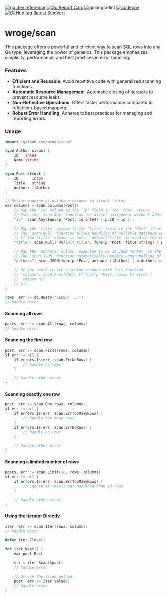[![go.dev reference](https://img.shields.io/badge/go.dev-reference-007d9c?logo=go&logoColor=white)](https://pkg.go.dev/github.com/wroge/scan)
[![Go Report Card](https://goreportcard.com/badge/github.com/wroge/scan)](https://goreportcard.com/report/github.com/wroge/scan)
![golangci-lint](https://github.com/wroge/scan/workflows/golangci-lint/badge.svg)
[![codecov](https://codecov.io/gh/wroge/scan/branch/main/graph/badge.svg?token=SBSedMOGHR)](https://codecov.io/gh/wroge/scan)
[![GitHub tag (latest SemVer)](https://img.shields.io/github/tag/wroge/scan.svg?style=social)](https://github.com/wroge/scan/tags)

# wroge/scan

This package offers a powerful and efficient way to scan SQL rows into any Go type, leveraging the power of generics. This package emphasizes simplicity, performance, and best practices in error handling.

### Features

- **Efficient and Reusable**: Avoid repetitive code with generalized scanning functions.
- **Automatic Resource Management**: Automatic closing of iterators to prevent resource leaks.
- **Non-Reflective Operations**: Offers faster performance compared to reflection-based mappers.
- **Robust Error Handling**: Adheres to best practices for managing and reporting errors.

### Usage

```go
import "github.com/wroge/scan"

type Author struct {
	ID   int64
	Name string
}

type Post struct {
	ID      int64
	Title   string
	Authors []Author
}

// Define mapping of database columns to struct fields.
var columns = scan.Columns[Post]{
	// Map the 'id' column to the 'ID' field in the 'Post' struct.
	// Uses the 'scan.Any' function for direct assignment without additional processing.
	"id": scan.Any(func(p *Post, id int64) { p.ID = id }),

	// Map the 'title' column to the 'Title' field in the 'Post' struct.
	// The 'scan.Null' function allows handling of nullable database columns.
	// If the 'title' column is null, 'default title' is used as the value.
	"title": scan.Null("default title", func(p *Post, title string) { p.Title = title }),

	// Map the 'authors' column, expected to be in JSON format, to the 'Authors' field in the 'Post' struct.
	// The 'scan.JSON' function automatically handles unmarshalling of the JSON data into the 'Author' struct slice.
	"authors": scan.JSON(func(p *Post, authors []Author) { p.Authors = authors }),

	// Or you could create a custom scanner with this function.
	// "column": scan.Func[Post, V](func(p *Post, value V) error {
	// 	return nil
	// }),
}

rows, err := db.Query("SELECT ...")
// handle error
```

#### Scanning all rows

```go 
posts, err := scan.All(rows, columns)
// handle error
```

#### Scanning the first row

```go 
post, err := scan.First(rows, columns)
if err != nil {
	if errors.Is(err, scan.ErrNoRows) {
		// handle no rows
	}

	// handle other error
}
```

#### Scanning exactly one row

```go 
post, err := scan.One(rows, columns)
if err != nil {
	if errors.Is(err, scan.ErrTooManyRows) {
		// handle too many rows
	}
	if errors.Is(err, scan.ErrNoRows) {
		// handle no rows
	}

	// handle other error
}
```

#### Scanning a limited number of rows

```go 
posts, err := scan.Limit(10, rows, columns)
if err != nil {
	if errors.Is(err, scan.ErrTooManyRows) {
		// ignore if result set has more than 10 rows
	}

	// handle other error
}
```

#### Using the Iterator Directly

```go 
iter, err := scan.Iter(rows, columns)
// handle error

defer iter.Close()

for iter.Next() {
	var post Post

	err = iter.Scan(&post)
	// handle error

	// Or use the Value method:
	post, err := iter.Value()
	// handle error
}
```
